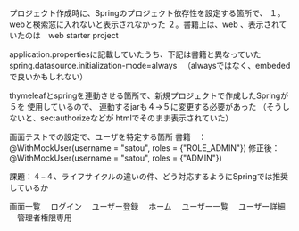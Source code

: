 プロジェクト作成時に、Springのプロジェクト依存性を設定する箇所で、
１。webと検索窓に入れないと表示されなかった
２。書籍上は、web 、表示されていたのは　web starter project

application.propertiesに記載していたうち、下記は書籍と異なっていた
spring.datasource.initialization-mode=always
　（alwaysではなく、embededで良いかもしれない）

thymeleafとspringを連動させる箇所で、新規プロジェクトで作成したSpringが５を
使用しているので、 連動するjarも４->５に変更する必要があった
（そうしないと、sec:authorizeなどが htmlでそのまま表示されていた）

画面テストでの設定で、ユーザを特定する箇所
 書籍　： @WithMockUser(username = "satou", roles = {"ROLE_ADMIN"})
 修正後： @WithMockUser(username = "satou", roles = {"ADMIN"})


課題：４−４、ライフサイクルの違いの件、どう対応するようにSpringでは推奨しているか

画面一覧
　ログイン
　ユーザー登録
　ホーム
　ユーザー一覧
　ユーザー詳細
　管理者権限専用
